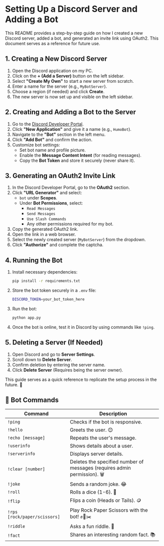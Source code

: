 # Setting Up a Discord Server and Adding a Bot

This README provides a step-by-step guide on how I created a new Discord server, added a bot, and generated an invite link using OAuth2. This document serves as a reference for future use.

## 1. Creating a New Discord Server

1. Open the Discord application on my PC.
2. Click on the **+ (Add a Server)** button on the left sidebar.
3. Select **"Create My Own"** to start a new server from scratch.
4. Enter a name for the server (e.g., `MyBotServer`).
5. Choose a region (if needed) and click **Create**.
6. The new server is now set up and visible on the left sidebar.

## 2. Creating and Adding a Bot to the Server

1. Go to the [Discord Developer Portal](https://discord.com/developers/applications/).
2. Click **"New Application"** and give it a name (e.g., `HumoBot`).
3. Navigate to the **"Bot"** section in the left menu.
4. Click **"Add Bot"** and confirm the action.
5. Customize bot settings:
   - Set bot name and profile picture.
   - Enable the **Message Content Intent** (for reading messages).
   - Copy the **Bot Token** and store it securely (never share it).

## 3. Generating an OAuth2 Invite Link

1. In the Discord Developer Portal, go to the **OAuth2** section.
2. Click **"URL Generator"** and select:
   - `bot` under **Scopes**.
   - Under **Bot Permissions**, select:
     - `Read Messages`
     - `Send Messages`
     - `Use Slash Commands`
     - Any other permissions required for my bot.
3. Copy the generated OAuth2 link.
4. Open the link in a web browser.
5. Select the newly created server (`MyBotServer`) from the dropdown.
6. Click **"Authorize"** and complete the captcha.

## 4. Running the Bot

1. Install necessary dependencies:

   ```sh
   pip install -r requirements.txt
   ```

2. Store the bot token securely in a `.env` file:

   ```sh
   DISCORD_TOKEN=your_bot_token_here
   ```

3. Run the bot:

   ```sh
   python app.py
   ```

4. Once the bot is online, test it in Discord by using commands like `!ping`.

## 5. Deleting a Server (If Needed)

1. Open Discord and go to **Server Settings**.
2. Scroll down to **Delete Server**.
3. Confirm deletion by entering the server name.
4. Click **Delete Server** (Requires being the server owner).

This guide serves as a quick reference to replicate the setup process in the future. 🚀
## 🎉 Bot Commands

| Command         | Description |
|---------------|-------------|
| `!ping`       | Checks if the bot is responsive. |
| `!hello`      | Greets the user. 😊 |
| `!echo [message]` | Repeats the user's message. |
| `!userinfo`   | Shows details about a user. |
| `!serverinfo` | Displays server details. |
| `!clear [number]` | Deletes the specified number of messages (requires admin permission). 🗑️ |
| `!joke`       | Sends a random joke. 😂 |
| `!roll`       | Rolls a dice (1-6). 🎲 |
| `!flip`       | Flips a coin (Heads or Tails). 🪙 |
| `!rps [rock/paper/scissors]` | Play Rock Paper Scissors with the bot! ✊📄✂️ |
| `!riddle`     | Asks a fun riddle. 🤔 |
| `!fact`       | Shares an interesting random fact. 📚 |
